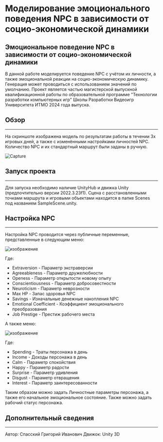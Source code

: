 # Моделирование эмоционального поведения NPC в зависимости от социо-экономической динамики
Эмоциональное поведение NPC в зависимости от социо-экономической динамики
-------------------------------------
В данной работе моделируется поведение NPC с учётом их личности, а также эмоциональной реакции на социо-экономическую динамику. Генерация может проводиться с использованием значений по умолчанию.
Проект является частью магистерской выпускной квалификационной работы по образовательной программе "Технологии разработки компьютерных игр" Школы Разработки Видеоигр Университета ИТМО 2024 года выпуска. 

## Обзор
-------------------------------------
На скриншоте изображена модель по результатам работы в течении 3х игровых дней, а также с изменёнными настройками личностей NPC. Количество NPC и их стандартный маршрут были заданы в ручную.






![Capture](https://github.com/GrishaShatLav/EmotionalBehaviour/assets/120121078/90ced878-cd71-490e-a446-92cdb229307d)




## Запуск проекта
_______________________________________

Для запуска необходимо наличие UnityHub и движка Unity (предпочтительно версии 2022.3.23f1). Сцена с расстановленными точками маршрута и игровыми объектами находится в папке Scenes под названием SampleScene.unity.

## Настройка NPC
_______________________________________

Настройка NPC проводится через публичные переменные, представленные в следующим меню:

![изображение](https://github.com/GrishaShatLav/EmotionalBehaviour/assets/120121078/000db42d-ed02-4583-bb2d-fc99edc3fa4b)



Где:
- Extraversion - Параметр экстраверсии
- Agreeableness - Параметр дружелюбности
- Openess - Параметр открытости новому опыту
- Conscientiousness - Параметр добросовестности 
- Neuroticism - Параметр неврозности 
- Max HP - Запас здоровья NPC
- Savings - Изначальные денежные накопления NPC
- Emotional Coefficient - Коэффициент эмоционального преобразования
- Job Prestige - Престиж рабочего места

А также меню:

![изображение](https://github.com/GrishaShatLav/EmotionalBehaviour/assets/120121078/841a25c2-791f-4cc5-9212-453e48722d8b)

Где:
- Spending - Траты персонажа в день
- Income - Доходы персонажа в день
- Calm - Параметр спокойствия
- Happy - Параметр радости
- Surprise - Параметр удивления
- Disgust - Параметр отвращения
- Interest - Параметр заинтересованности

Таким образом можно задать Личностные параметры персонажа, а также его начальное эмоциональное состояние. Также можно задать рабочий статус персонажа.







## Дополнительный сведения
----------------------------------
Автор: Спасский Григорий Иванович
Движок: Unity 3D
